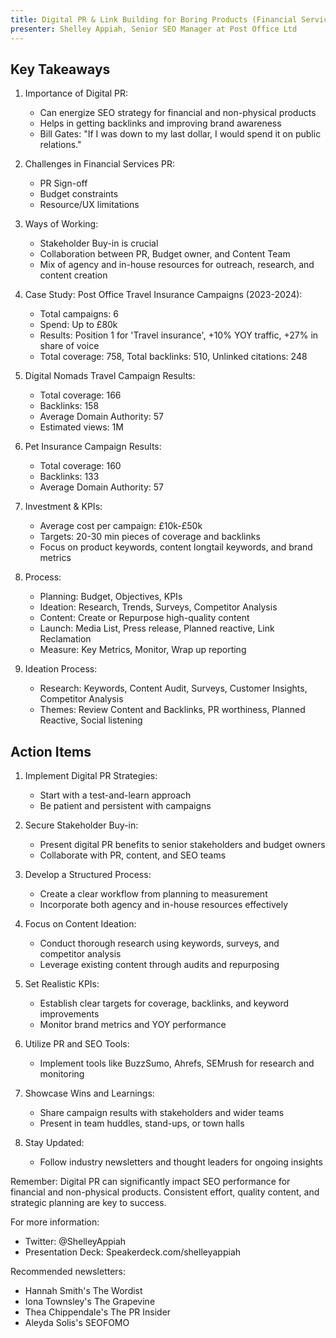 ```yaml
---
title: Digital PR & Link Building for Boring Products (Financial Services)
presenter: Shelley Appiah, Senior SEO Manager at Post Office Ltd
---
```

## Key Takeaways

1. Importance of Digital PR:
   - Can energize SEO strategy for financial and non-physical products
   - Helps in getting backlinks and improving brand awareness
   - Bill Gates: "If I was down to my last dollar, I would spend it on public relations."

2. Challenges in Financial Services PR:
   - PR Sign-off
   - Budget constraints
   - Resource/UX limitations

3. Ways of Working:
   - Stakeholder Buy-in is crucial
   - Collaboration between PR, Budget owner, and Content Team
   - Mix of agency and in-house resources for outreach, research, and content creation

4. Case Study: Post Office Travel Insurance Campaigns (2023-2024):
   - Total campaigns: 6
   - Spend: Up to £80k
   - Results: Position 1 for 'Travel insurance', +10% YOY traffic, +27% in share of voice
   - Total coverage: 758, Total backlinks: 510, Unlinked citations: 248

5. Digital Nomads Travel Campaign Results:
   - Total coverage: 166
   - Backlinks: 158
   - Average Domain Authority: 57
   - Estimated views: 1M

6. Pet Insurance Campaign Results:
   - Total coverage: 160
   - Backlinks: 133
   - Average Domain Authority: 57

7. Investment & KPIs:
   - Average cost per campaign: £10k-£50k
   - Targets: 20-30 min pieces of coverage and backlinks
   - Focus on product keywords, content longtail keywords, and brand metrics

8. Process:
   - Planning: Budget, Objectives, KPIs
   - Ideation: Research, Trends, Surveys, Competitor Analysis
   - Content: Create or Repurpose high-quality content
   - Launch: Media List, Press release, Planned reactive, Link Reclamation
   - Measure: Key Metrics, Monitor, Wrap up reporting

9. Ideation Process:
   - Research: Keywords, Content Audit, Surveys, Customer Insights, Competitor Analysis
   - Themes: Review Content and Backlinks, PR worthiness, Planned Reactive, Social listening

## Action Items

1. Implement Digital PR Strategies:
   - Start with a test-and-learn approach
   - Be patient and persistent with campaigns

2. Secure Stakeholder Buy-in:
   - Present digital PR benefits to senior stakeholders and budget owners
   - Collaborate with PR, content, and SEO teams

3. Develop a Structured Process:
   - Create a clear workflow from planning to measurement
   - Incorporate both agency and in-house resources effectively

4. Focus on Content Ideation:
   - Conduct thorough research using keywords, surveys, and competitor analysis
   - Leverage existing content through audits and repurposing

5. Set Realistic KPIs:
   - Establish clear targets for coverage, backlinks, and keyword improvements
   - Monitor brand metrics and YOY performance

6. Utilize PR and SEO Tools:
   - Implement tools like BuzzSumo, Ahrefs, SEMrush for research and monitoring

7. Showcase Wins and Learnings:
   - Share campaign results with stakeholders and wider teams
   - Present in team huddles, stand-ups, or town halls

8. Stay Updated:
   - Follow industry newsletters and thought leaders for ongoing insights

Remember: Digital PR can significantly impact SEO performance for financial and non-physical products. Consistent effort, quality content, and strategic planning are key to success.

For more information:
- Twitter: @ShelleyAppiah
- Presentation Deck: Speakerdeck.com/shelleyappiah

Recommended newsletters:
- Hannah Smith's The Wordist
- Iona Townsley's The Grapevine
- Thea Chippendale's The PR Insider
- Aleyda Solis's SEOFOMO
